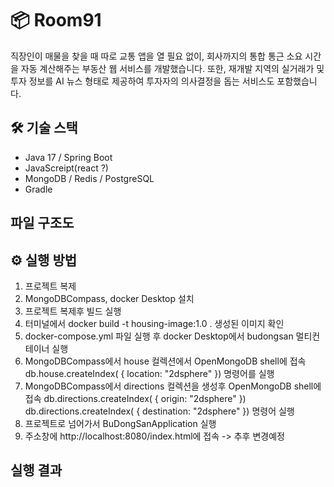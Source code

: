 # 📦 Room91

직장인이 매물을 찾을 때 따로 교통 앱을 열 필요 없이, 회사까지의 통합 통근 소요 시간을 자동 계산해주는 부동산 웹 서비스를 개발했습니다.
또한, 재개발 지역의 실거래가 및 투자 정보를 AI 뉴스 형태로 제공하여 투자자의 의사결정을 돕는 서비스도 포함했습니다.

## 🛠 기술 스택
- Java 17 / Spring Boot
- JavaScreipt(react ?)
- MongoDB / Redis / PostgreSQL
- Gradle

## 파일 구조도



## ⚙️ 실행 방법

1. 프로젝트 복제
2. MongoDBCompass, docker Desktop 설치
3. 프로젝트 복제후 빌드 실행
4. 터미널에서 docker build -t housing-image:1.0 .
   생성된 이미지 확인
5. docker-compose.yml 파일 실행 후 docker Desktop에서 budongsan 멀티컨테이너 실행
6. MongoDBCompass에서 house 컬렉션에서  OpenMongoDB shell에 접속
   db.house.createIndex( { location: "2dsphere" }) 명령어를 실행
7. MongoDBCompass에서 directions 컬렉션을 생성후 OpenMongoDB shell에 접속
   db.directions.createIndex( { origin: "2dsphere" })
   db.directions.createIndex( { destination: "2dsphere" }) 
   명령어 실행
8. 프로젝트로 넘어가서 BuDongSanApplication 실행
9. 주소창에 http://localhost:8080/index.html에 접속 -> 추후 변경예정
   
## 실행 결과
